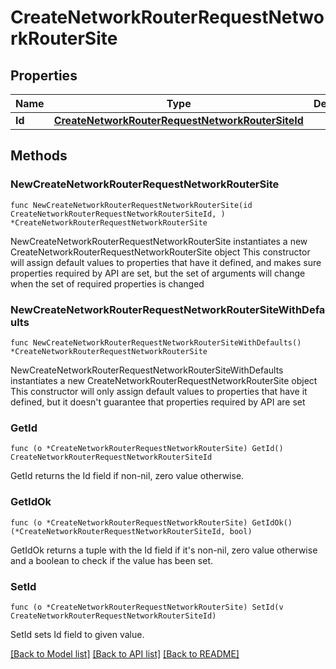 # CreateNetworkRouterRequestNetworkRouterSite

## Properties

Name | Type | Description | Notes
------------ | ------------- | ------------- | -------------
**Id** | [**CreateNetworkRouterRequestNetworkRouterSiteId**](CreateNetworkRouterRequestNetworkRouterSiteId.md) |  | 

## Methods

### NewCreateNetworkRouterRequestNetworkRouterSite

`func NewCreateNetworkRouterRequestNetworkRouterSite(id CreateNetworkRouterRequestNetworkRouterSiteId, ) *CreateNetworkRouterRequestNetworkRouterSite`

NewCreateNetworkRouterRequestNetworkRouterSite instantiates a new CreateNetworkRouterRequestNetworkRouterSite object
This constructor will assign default values to properties that have it defined,
and makes sure properties required by API are set, but the set of arguments
will change when the set of required properties is changed

### NewCreateNetworkRouterRequestNetworkRouterSiteWithDefaults

`func NewCreateNetworkRouterRequestNetworkRouterSiteWithDefaults() *CreateNetworkRouterRequestNetworkRouterSite`

NewCreateNetworkRouterRequestNetworkRouterSiteWithDefaults instantiates a new CreateNetworkRouterRequestNetworkRouterSite object
This constructor will only assign default values to properties that have it defined,
but it doesn't guarantee that properties required by API are set

### GetId

`func (o *CreateNetworkRouterRequestNetworkRouterSite) GetId() CreateNetworkRouterRequestNetworkRouterSiteId`

GetId returns the Id field if non-nil, zero value otherwise.

### GetIdOk

`func (o *CreateNetworkRouterRequestNetworkRouterSite) GetIdOk() (*CreateNetworkRouterRequestNetworkRouterSiteId, bool)`

GetIdOk returns a tuple with the Id field if it's non-nil, zero value otherwise
and a boolean to check if the value has been set.

### SetId

`func (o *CreateNetworkRouterRequestNetworkRouterSite) SetId(v CreateNetworkRouterRequestNetworkRouterSiteId)`

SetId sets Id field to given value.



[[Back to Model list]](../README.md#documentation-for-models) [[Back to API list]](../README.md#documentation-for-api-endpoints) [[Back to README]](../README.md)


